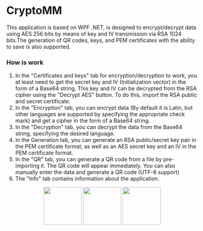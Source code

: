 # CryptoMM
This application is based on WPF .NET, is designed to encrypt/decrypt data using AES 256 bits by means of key and IV transmission via RSA 1024 bits.The generation of QR codes, keys, and PEM certificates with the ability to save is also supported.
### How is work
1) In the "Certificates and keys" tab for encryption/decryption to work, you at least need to get the secret key and IV (Initialization vector) in the form of a Base64 string. This key and IV can be decrypted from the RSA cipher using the "Decrypt AES" button. To do this, import the RSA public and secret certificate.
2) In the "Encryption" tab, you can encrypt data (By default it is Latin, but other languages are supported by specifying the appropriate check mark) and get a cipher in the form of a Base64 string.
3) In the "Decryption" tab, you can decrypt the data from the Base64 string, specifying the desired language.
4) In the Generation tab, you can generate an RSA public/secret key pair in the PEM certificate format, as well as an AES secret key and an IV in the PEM certificate format.
5) In the "QR" tab, you can generate a QR code from a file by pre-importing it. The QR code will appear immediately. You can also manually enter the data and generate a QR code (UTF-8 support)
6) The "Info" tab contains information about the application.
<p align="center">
  <img src="https://raw.githubusercontent.com/marwin1991/profile-technology-icons/refs/heads/main/icons/_net_core.png" height="100px" width="100px">
  <img src="https://raw.githubusercontent.com/marwin1991/profile-technology-icons/refs/heads/main/icons/c%23.png" height="100px" width="100px">
  <img src="https://raw.githubusercontent.com/marwin1991/profile-technology-icons/refs/heads/main/icons/windows.png" height="100px" width="100px">
</p>
